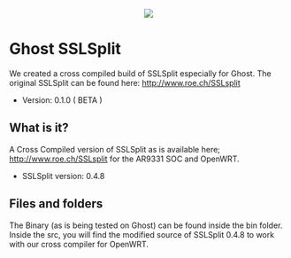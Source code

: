 <p align="center">
  <a href="http://projectghost.nl">
    <img src="http://projectghost.nl/assets/img/ghost_transparant.png"/>
  </a>
</p>

# Ghost SSLSplit

We created a cross compiled build of SSLSplit especially for Ghost.
The original SSLSplit can be found here: http://www.roe.ch/SSLsplit

* Version: 0.1.0 ( BETA )

## What is it?

A Cross Compiled version of SSLSplit as is available here; http://www.roe.ch/SSLsplit for the AR9331 SOC and OpenWRT.

* SSLSplit version: 0.4.8

## Files and folders

The Binary (as is being tested on Ghost) can be found inside the bin folder.
Inside the src, you will find the modified source of SSLSplit 0.4.8 to work with our cross compiler for OpenWRT.